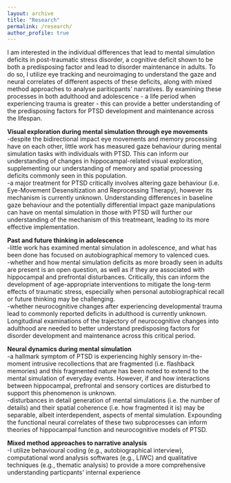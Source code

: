 ```yaml
---
layout: archive
title: "Research"
permalink: /research/
author_profile: true
---
```


I am interested in the individual differences that lead to mental simulation deficits in post-traumatic stress disorder, a cognitive deficit shown to be both a predisposing factor and lead to disorder maintenance in adults. To do so, I utilize eye tracking and neuroimaging to understand the gaze and neural correlates of different aspects of these deficits, along with mixed method approaches to analyse pariticpants' narratives. By examining these processes in both adulthood and adolescence - a life period when experiencing trauma is greater - this can provide a better understanding of the predisposing factors for PTSD development and maintenance across the lifespan.

**Visual exploration during mental simulation through eye movements**\
-despite the bidirectional impact eye movements and memory processing have on each other, little work has measured gaze behaviour during mental simulation tasks with individuals with PTSD. This can inform our understanding of changes in hippocampal-related visual exploration, supplementing our understanding of memory and spatial processing deficits commonly seen in this population.\
-a major treatment for PTSD critically involves altering gaze behaviour (i.e. Eye-Movement Desensitization and Reprocessing Therapy), however its mechanism is currently unknown. Understanding differences in baseline gaze behaviour and the potentially differential impact gaze manipulations can have on mental simulation in those with PTSD will further our understanding of the mechanism of this treatmeant, leading to its more effective implementation.

**Past and future thinking in adolescence**\
-little work has examined mental simulation in adolescence, and what has been done has focused on autobiographical memory to valenced cues.\
-whether and how mental simulation deficits as more broadly seen in adults are present is an open question, as well as if they are associated with hippocampal and prefrontal disturbances. Critically, this can inform the development of age-appropriate interventions to mitigate the long-term effects of traumatic stress, especially when personal autobiographical recall or future thinking may be challenging.\
-whether neurocognitive changes after experiencing developmental trauma lead to commonly reported deficits in adulthood is currently unknown.  Longitudinal examinations of the trajectory of neurocognitive changes into adulthood are needed to better understand predisposing factors for disorder development and maintenance across this critical period.

**Neural dynamics during mental simulation**\
-a hallmark symptom of PTSD is experiencing highly sensory in-the-moment intrusive recollections that are fragmented (i.e. flashback memories) and this fragmented nature has been noted to extend to the mental simulation of everyday events. However, if and how interactions between hippocampal, prefrontal and sensory cortices are disturbed to support this phenomenon is unknown.\
-disturbances in detail generation of mental simulations (i.e. the number of details) and their spatial coherence (i.e. how fragmented it is) may be separable, albeit interdependent, aspects of mental simulation. Expounding the functional neural correlates of these two subprocesses can inform theories of hippocampal function and neurocognitive models of PTSD.

**Mixed method approaches to narrative analysis**\
-I utilize behavioural coding (e.g., autobiographical interview), computational word analysis softwares (e.g., LIWC) and qualitative techniques (e.g., thematic analysis) to provide a more comprehensive understanding particpants' internal experience

